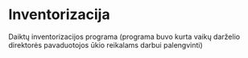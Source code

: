 # Inventorizacija
Daiktų inventorizacijos programa (programa buvo kurta vaikų darželio direktorės pavaduotojos ūkio reikalams darbui palengvinti)
